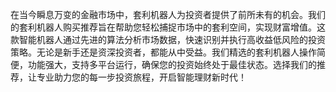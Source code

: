 在当今瞬息万变的金融市场中，套利机器人为投资者提供了前所未有的机会。我们的套利机器人购买推荐旨在帮助您轻松捕捉市场中的套利空间，实现财富增值。这款智能机器人通过先进的算法分析市场数据，快速识别并执行高收益低风险的投资策略。无论是新手还是资深投资者，都能从中受益。我们精选的套利机器人操作简便，功能强大，支持多平台运行，确保您的投资始终处于最佳状态。选择我们的推荐，让专业助力您的每一步投资旅程，开启智能理财新时代！